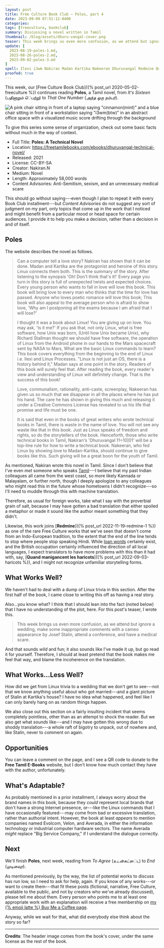 ```yaml
---
layout: post
title: Free Culture Book Club — Poles, part 4
date: 2023-09-09 07:51:12-0400
categories:
tags: [freeculture, bookclub]
summary: Discussing a novel written in Tamil
thumbnail: /blog/assets/dhuru-vangal-cover.png
teaser: This week brings us even more confusion, as we attend but ignore a wedding, make some inappropriate comments with a cameo by Josef Stalin, attend a conference, and have a medical scare.
update: [
  2023-08-19-poles-1.md,
  2023-08-26-poles-2.md,
  2023-09-02-poles-3.md
]
spell: Ilexi i3wm Nakiran Madan Kartika Nakeeran Dhuruvangal Redmine Quand manigancent les Evolcom Velon Averada
proofed: true
---
```


This week, our [Free Culture Book Club]({% post_url 2020-05-02-freeculture %}) continues reading **Poles**, a Tamil novel, from *It's Sixteen* (*பதினாறும் ெபற்று*) to *That One Number* (*அந்த ஒரு நம்பர்*).

![A pink chair sitting in front of a laptop saying "cinnamon(mint)" and a blue chair sitting in front of a workstation saying "i3wm(btw)" in an abstract office space with a visualized music score drifting through the background](/blog/assets/dhuru-vangal-cover.png "I have no idea what any of this means, but I now feel invested...")

To give this series some sense of organization, check out some basic facts without much in the way of context.

 * Full Title:  **Poles:  A Technical Novel**
 * Location:  <https://freetamilebooks.com/ebooks/dhuruvangal-technical-novel/>
 * Released:  2021
 * License:  CC-BY-SA
 * Creator:  Nakiran.N
 * Medium:  Novel
 * Length:  Approximately 58,000 words
 * Content Advisories:  Anti-Semitism, sexism, and an unnecessary medical scare

This should go without saying---even though I plan to repeat it with every Book Club installment---but *Content Advisories* do not suggest any sort of judgment on my part, only topics that come up in the work that I noticed and might benefit from a particular mood or head space for certain audiences.  I provide it to help you make a decision, rather than a decision in and of itself.

## Poles

The website describes the novel as follows.

 > Can a computer tell a love story? Nakiran has shown that it can be done. Madan and Kartika are the protagonist and heroine of this story. Linux connects them both. This is the summary of the story. After listening to the synopsis 'Oh! Don't think that's it!' Every page you turn in this story is full of unexpected twists and expected choices. Every young person who wants to fall in love will love this book. This book will bring love to every man who thinks that the time for love has passed. Anyone who loves poetic romance will love this book; This book will also appeal to the average person who is afraid to show love, 'Why am I postponing all the exams because I am afraid that I will lose?'
 >
 > I thought it was a book about Linux! You are giving up on love. You may ask, 'Is it me?' If you ask that, not only Linux, what is free software, how Unix was born, (Until how Unix became Unix), why Richard Stallman thought we should have free software, the operation of Linux from the Android phone in our hands to the Mars spacecraft sent by NASA to Mars, What are the basic Linux commands to learn? This book covers everything from the beginning to the end of Linux i.e. Ilexi and Linux Processes. "Linux is not just an OS, there is a history behind it," Madan says at one point in the story. Readers of this book will surely feel that. After reading the book, every reader's view and understanding of Linux will definitely change. That is the success of this book!
 >
 > Love, communalism, rationality, anti-caste, screenplay, Nakeeran has given us so much that we disappear in all the places where he has put his hand. The care he has shown in giving this much and releasing it under a Creative Commons License has revealed to us his life that promise and life must be one.
 >
 > It is said that even in the books of great writers who wrote technical books in Tamil, there is waste in the name of love. You will not see any waste like that in this book. Just as Linux speaks of freedom and rights, so do the storytellers of the book. Henceforth, those who write technical books in Tamil, Nakiran's 'Dhuruvangal 11=10\|01' will be a top-line rule for how to write a technical book. Nakeeran, who fed Linux by showing love to Madan-Kartika, should continue to give books like this. Such giving will be a great boon for the youth of Tamil.

As mentioned, Nakiran wrote this novel in Tamil.  Since I don't believe that I've even *met* someone who speaks [Tamil](https://en.wikipedia.org/wiki/Tamil_language)---I believe that my past Indian colleagues all came from the west coast, so more likely Kannada or Malayalam, or further north, though I deeply apologize to any colleagues who might read this in the future whose hometowns I didn't recognize---so I'll need to muddle through this with machine translation.

Therefore, as usual for foreign works, take what I say with the proverbial grain of salt, because I may have gotten a bad translation that either spoiled a metaphor or made it sound like the author meant something that they didn't.

Likewise, this work joins [**Redmine**]({% post_url 2022-11-19-redmine-1 %}) as one of the rare Free Culture works that we've seen that doesn't come from an Indo-European tradition, to the extent that the end of the line tends to stop where people stop speaking Hindi.  While [loan words](https://en.wikipedia.org/wiki/Indo-Aryan_loanwords_in_Tamil) certainly exist, and the British occupation certainly influenced the direction of all local languages, I expect translators to have more problems with this than it had with, say, [**Quand manigancent les haricots**]({% post_url 2022-09-03-haricots %}), and I might not recognize unfamiliar storytelling forms.

## What Works Well?

We haven't had to deal with a dump of Linux trivia in this section.  After the first half of the book, I came close to writing this off as having a real story.

Also...you know what?  I think that I should lean into the fact (noted below) that I have no understanding of the plot, here.  For this post's teaser, I wrote this.

 > This week brings us even more confusion, as we attend but ignore a wedding, make some inappropriate comments with a cameo appearance by Josef Stalin, attend a conference, and have a medical scare.

And that sounds *wild* and fun; it also sounds like I've made it up, but go read it for yourself.  Therefore, I should at least pretend that the book makes me feel that way, and blame the incoherence on the translation.

## What Works...Less Well?

How did we get from Linux trivia to a wedding that we don't get to see---not that we know anything useful about who got married---and a giant picture of Stalin at Kartika's house?  I have no idea what happened, and feel like I can only barely hang on as random things happen.

We also close out this section on a fairly insulting incident that seems completely pointless, other than as an attempt to shock the reader.  But we also get what *sounds* like---and I may have gotten this wrong due to shoddy translation---a whole raft of bigotry to unpack, out of nowhere and, like Stalin, never to comment on again.

## Opportunities

You can leave a comment on the page, and I see a QR code to donate to the **Free Tamil E-Books** website, but I don't know how much contact they have with the author, unfortunately.

## What's Adaptable?

As probably mentioned in a prior installment, I always worry about the brand names in this book, because they *could* represent local brands that don't have a strong Internet presence, or---like the Linux commands that I have occasionally featured---may come from bad or excessive translation, rather than authorial intent.  However, the book at least *appears* to mention companies named Evolcom, Velon, and Averada, in either the information technology or industrial computer hardware sectors.  The name Averada *might* replace "Big Service Company," if I understand the dialogue correctly.

## Next

We'll finish **Poles**, next week, reading from *To Agree* (*உடன்கட்ைட*) to *End* (*முடிவுைர*).

As mentioned previously, by the way, the list of potential works to discuss has run low, so I need to ask for help, again.  If you know of any works---or want to create them---that fit these posts (fictional, narrative, Free Culture, available to the public, and not by creators who we've already discussed), please tell me about them.  Every person who points me to at least one appropriate work with an explanation will receive a free membership on [my {% emoji latte %} Buy Me a Coffee page](https://buymeacoffee.com/jcolag).

Anyway, while we wait for that, what did everybody else think about the story so far?

* * *

**Credits**:  The header image comes from the book's cover, under the same license as the rest of the book.
